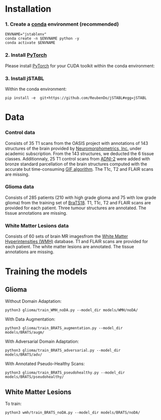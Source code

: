 # Installation
### 1. Create a [conda](https://docs.conda.io/en/latest/) environment (recommended)
```
ENVNAME="jstablenv"
conda create -n $ENVNAME python -y
conda activate $ENVNAME
```
### 2. Install [PyTorch](https://pytorch.org/)
Please install [PyTorch](https://pytorch.org/) for your CUDA toolkit within the conda environment:

### 3. Install jSTABL
Within the conda environment:
```
pip install -e  git+https://github.com/ReubenDo/jSTABL#egg=jSTABL
```
# Data
### Control data
Consists of 35 T1 scans from the OASIS project with annotations of 143 structures of the brain provided by [Neuromorphometrics, Inc.](http://Neuromorphometrics.com/) under academic subscription. From the 143 structures, we  deducted the 6 tissue  classes. Additionnaly, 25 T1 control scans from [ADNI-2](adni.loni.usc.edu) were added with bronze standard parcellation of the brain structures computed with the accurate but time-consuming [GIF algorithm](https://pubmed.ncbi.nlm.nih.gov/25879909/). The T1c, T2 and FLAIR scans are missing.

### Glioma data
Consists of 285 patients (210 with high grade glioma and 75 with low grade glioma) from the training set of [BraTS18](https://www.med.upenn.edu/sbia/brats2018/data.html). T1, T1c, T2 and FLAIR scans are provided for each patient. Three tumour structures are annotated. The tissue annotations are missing.

### White Matter Lesions data
Consists of 60 sets of brain MR imagesfrom the  [White  Matter Hyperintensities (WMH)](https://wmh.isi.uu.nl/) database. T1 and FLAIR scans are provided for each patient. The white matter lesions are annotated. The tissue annotations are missing.

# Training the models

## Glioma
Without Domain Adaptation:

```` python3 glioma/train_WMH_noDA.py --model_dir models/WMH/noDA/ ````

With Data Augmentation:

```` python3 glioma/train_BRATS_augmentation.py --model_dir models/BRATS/augm/ ````

With Adversarial Domain Adaptation:

```` python3 glioma/train_BRATS_adversarial.py --model_dir models/BRATS/adv/ ````

With Annotated Pseudo-Healthy Scans:

```` python3 glioma/train_BRATS_pseudohealthy.py --model_dir models/BRATS/pseudohealthy/ ````

## White Matter Lesions
To train:

```` python3 wmh/train_BRATS_noDA.py --model_dir models/BRATS/noDA/ ````

